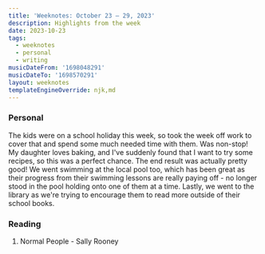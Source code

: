 ```yaml
---
title: 'Weeknotes: October 23 – 29, 2023'
description: Highlights from the week
date: 2023-10-23
tags:
  - weeknotes
  - personal
  - writing
musicDateFrom: '1698048291'
musicDateTo: '1698570291'
layout: weeknotes
templateEngineOverride: njk,md
---
```


### Personal

The kids were on a school holiday this week, so took the week off work to cover that and spend some much needed time with them. Was non-stop! My daughter loves baking, and I've suddenly found that I want to try some recipes, so this was a perfect chance. The end result was actually pretty good! We went swimming at the local pool too, which has been great as their progress from their swimming lessons are really paying off - no longer stood in the pool holding onto one of them at a time. Lastly, we went to the library as we're trying to encourage them to read more outside of their school books.

### Reading

1. Normal People - Sally Rooney
